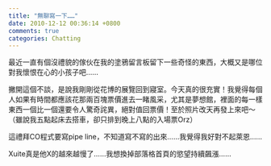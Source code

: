 ```yaml
---
title: "無聊寫一下……"
date: 2010-12-12 00:36:14 +0800
comments: true
categories: Chatting
---
```

<p>最近一直有個沒禮貌的傢伙在我的塗鴉留言板留下一些奇怪的東西，大概又是哪位對我懷恨在心的小孩子吧&hellip;&hellip;</p><p>撇開這個不談，是說我剛剛從花博的展覽回到寢室。今天真的很充實！我覺得每個人如果有時間都應該花那兩百塊票價進去一睹風采，尤其是夢想館，裡面的每一樣東西一個比一個還要令人驚奇詫異，絕對值回票價！至於照片改天再發上來吧～（雖說我五點起床去搭車，卻只排到晚上八點的入場票Orz）</p><p>這禮拜CO程式要寫pipe line，不知道寫不寫的出來&hellip;&hellip;我覺得我好對不起萊恩&hellip;&hellip;</p><p>Xuite真是他X的越來越慢了&hellip;&hellip;我想換掉部落格首頁的慾望持續飆漲&hellip;&hellip;</p>
